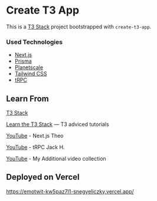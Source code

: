 # Create T3 App

This is a [T3 Stack](https://create.t3.gg/) project bootstrapped with `create-t3-app`.

### Used Technologies 
- [Next.js](https://nextjs.org)
- [Prisma](https://prisma.io)
- [Planetscale](https://planetscale.com/)
- [Tailwind CSS](https://tailwindcss.com)
- [tRPC](https://trpc.io)

## Learn From

[T3 Stack](https://create.t3.gg/)

[Learn the T3 Stack](https://create.t3.gg/en/faq#what-learning-resources-are-currently-available) — T3 adviced tutorials

[YouTube](https://www.youtube.com/watch?v=d2yNsZd5PMs&ab_channel=Theo-t3%E2%80%A4gg) - Next.js Theo

[YouTube](https://www.youtube.com/watch?v=qCLV0Iaq9zU&list=PLKr0yWGpgZ9Uvnqgch0-aFyWPOq0gBVbC&index=20&ab_channel=JackHerrington) - tRPC Jack H.

[YouTube](https://www.youtube.com/watch?v=wm5gMKuwSYk&list=PLKr0yWGpgZ9Uvnqgch0-aFyWPOq0gBVbC&ab_channel=JavaScriptMastery) - My Additional video collection

## Deployed on Vercel 

https://emotwit-kw5paz7l1-snegyeliczky.vercel.app/

